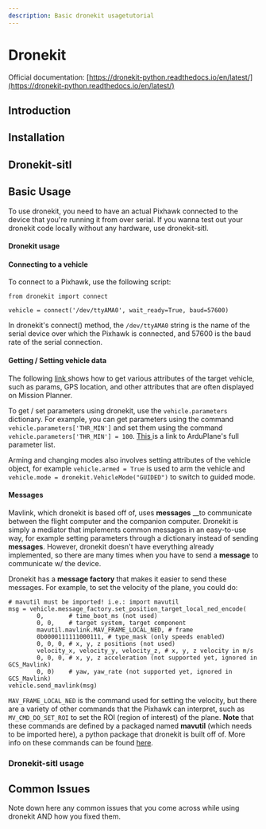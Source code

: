 ```yaml
---
description: Basic dronekit usagetutorial
---
```


# Dronekit

Official documentation: [https://dronekit-python.readthedocs.io/en/latest/](https://dronekit-python.readthedocs.io/en/latest/)

## Introduction

## Installation

## Dronekit-sitl

## Basic Usage

To use dronekit, you need to have an actual Pixhawk connected to the device that you're running it from over serial. If you wanna test out your dronekit code locally without any hardware, use dronekit-sitl.

#### Dronekit usage

#### Connecting to a vehicle

To connect to a Pixhawk, use the following script:

```text
from dronekit import connect

vehicle = connect('/dev/ttyAMA0', wait_ready=True, baud=57600)
```

In dronekit's connect\(\) method, the `/dev/ttyAMA0` string is the name of the serial device over which the Pixhawk is connected, and 57600 is the baud rate of the serial connection.

#### Getting / Setting vehicle data

The following [link ](https://dronekit-python.readthedocs.io/en/latest/guide/vehicle_state_and_parameters.html)shows how to get various attributes of the target vehicle, such as params, GPS location, and other attributes that are often displayed on Mission Planner.

To get / set parameters using dronekit, use the `vehicle.parameters` dictionary. For example, you can get parameters using the command `vehicle.parameters['THR_MIN']` and set them using the command `vehicle.parameters['THR_MIN'] = 100`. [This ](https://ardupilot.org/plane/docs/parameters.html)is a link to ArduPlane's full parameter list.

Arming and changing modes also involves setting attributes of the vehicle object, for example `vehicle.armed = True` is used to arm the vehicle and `vehicle.mode = dronekit.VehicleMode("GUIDED")` to switch to guided mode. 

#### Messages

Mavlink, which dronekit is based off of, uses **messages** __to communicate between the flight computer and the companion computer. Dronekit is simply a mediator that implements common messages in an easy-to-use way, for example setting parameters through a dictionary instead of sending **messages**. However, dronekit doesn't have everything already implemented, so there are many times when you have to send a **message** to communicate w/ the device.

Dronekit has a **message factory** that makes it easier to send these  
 messages. For example, to set the velocity of the plane, you could do:

```text
# mavutil must be imported! i.e.: import mavutil
msg = vehicle.message_factory.set_position_target_local_ned_encode(
        0,       # time_boot_ms (not used)
        0, 0,    # target system, target component
        mavutil.mavlink.MAV_FRAME_LOCAL_NED, # frame
        0b0000111111000111, # type_mask (only speeds enabled)
        0, 0, 0, # x, y, z positions (not used)
        velocity_x, velocity_y, velocity_z, # x, y, z velocity in m/s
        0, 0, 0, # x, y, z acceleration (not supported yet, ignored in GCS_Mavlink)
        0, 0)    # yaw, yaw_rate (not supported yet, ignored in GCS_Mavlink)
vehicle.send_mavlink(msg)
```

`MAV_FRAME_LOCAL_NED` is the command used for setting the velocity, but there are a variety of other commands that the Pixhawk can interpret, such as `MV_CMD_DO_SET_ROI` to set the ROI \(region of interest\) of the plane. **Note** that these commands are defined by a packaged named **mavutil** \(which needs to be imported here\), a python package that dronekit is built off of. More info on these commands can be found [here](https://dronekit-python.readthedocs.io/en/latest/guide/copter/guided_mode.html).

### Dronekit-sitl usage



## Common Issues

Note down here any common issues that you come across while using dronekit AND how you fixed them.



